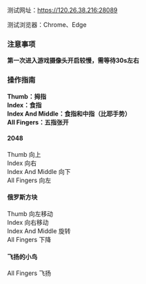 测试网址：https://120.26.38.216:28089

测试浏览器：Chrome、Edge

### 注意事项

**第一次进入游戏摄像头开启较慢，需等待30s左右**



### 操作指南

**Thumb：拇指**  
**Index：食指**  
**Index And Middle：食指和中指（比耶手势）**  
**All Fingers：五指张开**

#### 2048
Thumb 向上  
Index 向右  
Index And Middle 向下  
All Fingers 向左

#### 俄罗斯方块
Thumb 向左移动  
Index 向右移动  
Index And Middle 旋转  
All Fingers 下降

#### 飞扬的小鸟
All Fingers 飞扬